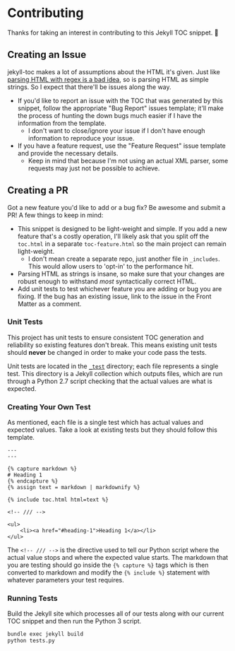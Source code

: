 # Contributing

Thanks for taking an interest in contributing to this Jekyll TOC snippet. :tada:

## Creating an Issue

jekyll-toc makes a lot of assumptions about the HTML it's given. Just like [parsing HTML with regex is a bad idea](https://stackoverflow.com/a/1732454/1239484), so is parsing HTML as simple strings. So I expect that there'll be issues along the way.

- If you'd like to report an issue with the TOC that was generated by this snippet, follow the appropriate "Bug Report" issues template; it'll make the process of hunting the down bugs much easier if I have the information from the template.
  - I don't want to close/ignore your issue if I don't have enough information to reproduce your issue.
- If you have a feature request, use the "Feature Request" issue template and provide the necessary details.
  - Keep in mind that because I'm not using an actual XML parser, some requests may just not be possible to achieve.

## Creating a PR

Got a new feature you'd like to add or a bug fix? Be awesome and submit a PR! A few things to keep in mind:

- This snippet is designed to be light-weight and simple. If you add a new feature that's a costly operation, I'll likely ask that you split off the `toc.html` in a separate `toc-feature.html` so the main project can remain light-weight.
  - I don't mean create a separate repo, just another file in `_includes`. This would allow users to 'opt-in' to the performance hit.
- Parsing HTML as strings is insane, so make sure that your changes are robust enough to withstand *most* syntactically correct HTML.
- Add unit tests to test whichever feature you are adding or bug you are fixing. If the bug has an existing issue, link to the issue in the Front Matter as a comment.

### Unit Tests

This project has unit tests to ensure consistent TOC generation and reliability so existing features don't break. This means existing unit tests should **never** be changed in order to make your code pass the tests.

Unit tests are located in the [`_test`](_tests) directory; each file represents a single test. This directory is a Jekyll collection which outputs files, which are run through a Python 2.7 script checking that the actual values are what is expected.

### Creating Your Own Test

As mentioned, each file is a single test which has actual values and expected values. Take a look at existing tests but they should follow this template.

```text
---
---

{% capture markdown %}
# Heading 1
{% endcapture %}
{% assign text = markdown | markdownify %}

{% include toc.html html=text %}

<!-- /// -->

<ul>
    <li><a href="#heading-1">Heading 1</a></li>
</ul>
```

The `<!-- /// -->` is the directive used to tell our Python script where the actual value stops and where the expected value starts. The markdown that you are testing should go inside the `{% capture %}` tags which is then converted to markdown and modify the `{% include %}` statement with whatever parameters your test requires.

### Running Tests

Build the Jekyll site which processes all of our tests along with our current TOC snippet and then run the Python 3 script.

```bash
bundle exec jekyll build
python tests.py
```
